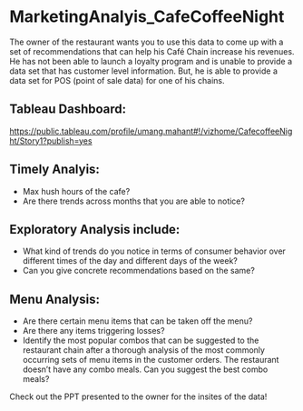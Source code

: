 # MarketingAnalyis_CafeCoffeeNight
The owner of the restaurant wants you to use this data to come up with a set of recommendations that can help his Café Chain increase his revenues. 
He has not been able to launch a loyalty program and is unable to provide  a data set that has customer level information. 
But, he is able to provide  a data set for POS (point of sale data) for one of his chains.

## Tableau Dashboard:
https://public.tableau.com/profile/umang.mahant#!/vizhome/CafecoffeeNight/Story1?publish=yes

## Timely Analyis:
* Max hush hours of the cafe?
* Are there trends across months that you are able to notice?

## Exploratory Analysis include:
* What kind of trends do you notice in terms of consumer behavior over different times of the day and different days of the week? 
* Can you give concrete recommendations based on the same? 
 
## Menu Analysis:
* Are there certain menu items that can be taken off the menu? 
* Are there any items triggering losses?
* Identify the most popular combos that can be suggested to the restaurant chain after a thorough analysis of the most commonly occurring sets of menu items in the customer orders. The restaurant doesn’t have any combo meals. Can you suggest the best combo meals? 

Check out the PPT presented to the owner for the insites of the data!
